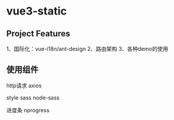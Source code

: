 # vue3-static

## Project Features

1、国际化：vue-i18n/ant-design
2、路由架构
3、各种demo的使用

## 使用组件

http请求
axios

style
sass node-sass

进度条
nprogress
